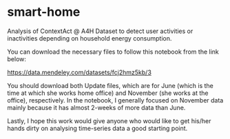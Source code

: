 # smart-home

Analysis of ContextAct @ A4H Dataset to detect user activities or inactivities depending on household energy consumption.

You can download the necessary files to follow this notebook from the link below: 

https://data.mendeley.com/datasets/fcj2hmz5kb/3

You should download both Update files, which are for June (which is the time at which she works home office) and November (she works at the office), respectively. In the notebook, I generally focused on November data mainly because it has almost 2-weeks of more data than June. 

Lastly, I hope this work would give anyone who would like to get his/her hands dirty on analysing time-series data a good starting point.
